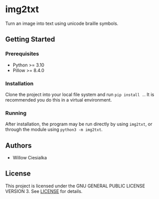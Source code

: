 # img2txt

Turn an image into text using unicode braille symbols.

## Getting Started

### Prerequisites

- Python >= 3.10
- Pillow >= 8.4.0

### Installation

Clone the project into your local file system and run `pip install .`. It is recommended you do this in a virtual environment.

### Running

After installation, the program may be run directly by using `img2txt`, or through the module using `python3 -m img2txt`.

## Authors

- Willow Ciesialka

## License

This project is licensed under the GNU GENERAL PUBLIC LICENSE VERSION 3. See [LICENSE](LICENSE) for details.
